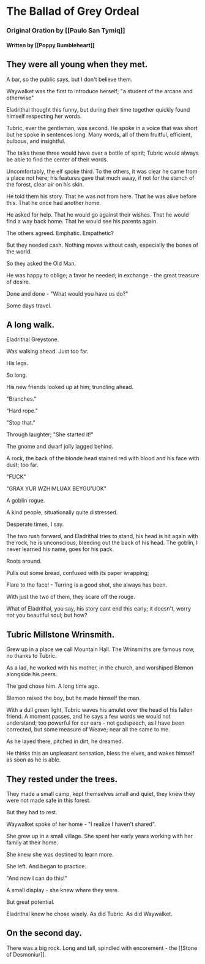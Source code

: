# The Ballad of Grey Ordeal
### Original Oration by [[Paulo San Tymiq]]
#### Written by [[Poppy Bumbleheart]]

## They were all young when they met. 

A bar, so the public says, but I don't believe them. 

Waywalket was the first to introduce herself; "a student of the arcane and otherwise"

Eladrithal thought this funny, but during their time together quickly found himself respecting her words.

Tubric, ever the gentleman, was second. He spoke in a voice that was short but he spoke in sentences long. Many words, all of them fruitful, efficient, bulbous, and insightful. 

The talks these three would have over a bottle of spirit; Tubric would always be able to find the center of their words.

Uncomfortably, the elf spoke third. To the others, it was clear he came from a place not here; his features gave that much away, if not for the stench of the forest, clear air on his skin.

He told them his story.
That he was not from here.
That he was alive before this.
That he once had another home.


He asked for help.
That he would go against their wishes.
That he would find a way back home.
That he would see his parents again.

The others agreed. Emphatic. Empathetic?

But they needed cash. Nothing moves without cash, especially the bones of the world.

So they asked the Old Man.

He was happy to oblige; a favor he needed; in exchange - the great treasure of desire.

Done and done - "What would you have us do?"

Some days travel. 

## A long walk.

Eladrithal Greystone.

Was walking ahead. Just too far.

His legs.

So long.

His new friends looked up at him; trundling ahead.

"Branches." 

"Hard rope."

"Stop that."

Through laughter; "She started it!"

The gnome and dwarf jolly lagged behind.

A rock, the back of the blonde head stained red with blood and his face with dust; too far.

"FUCK"

"GRAX YUR WZHIMLUAX BEYGU'UOK"

A goblin rogue.

A kind people, situationally quite distressed.

Desperate times, I say.

The two rush forward, and Eladrithal tries to stand, his head is hit again with the rock, he is unconscious, bleeding out the back of his head. The goblin, I never learned his name, goes for his pack. 

Roots around.

Pulls out some bread, confused with its paper wrapping;

Flare to the face! - Turring is a good shot, she always has been.

With just the two of them, they scare off the rouge.

What of Eladrithal, you say, his story cant end this early; it doesn't, worry not you beautiful soul; but how?

## Tubric Millstone Wrinsmith.

Grew up in a place we call Mountain Hall. The Wrinsmiths are famous now, no thanks to Tubric. 

As a lad, he worked with his mother, in the church, and worshiped Blemon alongside his peers.

The god chose him. A long time ago. 

Blemon raised the boy, but he made himself the man.

With a dull green light, Tubric waves his amulet over the head of his fallen friend. A moment passes, and he says a few words we would not understand; too powerful for our ears - not godspeech, as I have been corrected, but some measure of Weave; near all the same to me.

As he layed there, pitched in dirt, he dreamed.

He thinks this an unpleasant sensation, bless the elves, and wakes himself as soon as he is able.

## They rested under the trees.

They made a small camp, kept themselves small and quiet, they knew they were not made safe in this forest.

But they had to rest.

Waywalket spoke of her home - "I realize I haven't shared".

She grew up in a small village. She spent her early years working with her family at their home.

She knew she was destined to learn more.

She left. And began to practice.

"And now I can do this!"

A small display - she knew where they were.

But great potential.

Eladrithal knew he chose wisely. As did Tubric. As did Waywalket.

## On the second day.

There was a big rock. Long and tall, spindled with encorement - the [[Stone of Desmoniur]].

